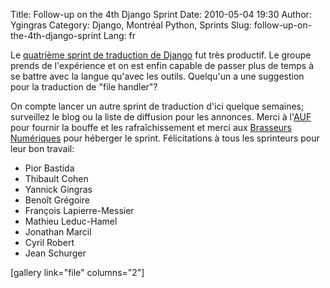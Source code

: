 Title: Follow-up on the 4th Django Sprint
Date: 2010-05-04 19:30
Author: Ygingras
Category: Django, Montréal Python, Sprints
Slug: follow-up-on-the-4th-django-sprint
Lang: fr

Le [quatrième sprint de traduction de Django][] fut très productif. Le
groupe prends de l'expérience et on est enfin capable de passer plus de
temps à se battre avec la langue qu'avec les outils. Quelqu'un a une
suggestion pour la traduction de "file handler"?

On compte lancer un autre sprint de traduction d'ici quelque semaines;
surveillez le blog ou la liste de diffusion pour les annonces. Merci à
l'[AUF][] pour fournir la bouffe et les rafraîchissement et merci aux
[Brasseurs Numériques][] pour héberger le sprint. Félicitations à tous
les sprinteurs pour leur bon travail:

-   Pior Bastida
-   Thibault Cohen
-   Yannick Gingras
-   Benoît Grégoire
-   François Lapierre-Messier
-   Mathieu Leduc-Hamel
-   Jonathan Marcil
-   Cyril Robert
-   Jean Schurger

[gallery link="file" columns="2"]

  [quatrième sprint de traduction de Django]: http://montrealpython.org/2010/04/django-translation-sprint-4/
  [AUF]: http://auf.org
  [Brasseurs Numériques]: http://ajah.ca
